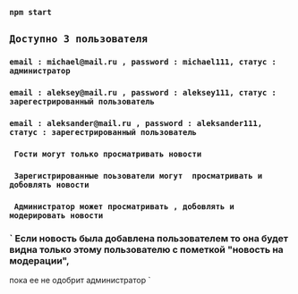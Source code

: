 ### `npm start`

## `Доступно 3 пользователя`

### `email : michael@mail.ru , password : michael111, статус : администратор`
### `email : aleksey@mail.ru , password : aleksey111, статус : зарегестрированный пользователь`
### `email : aleksander@mail.ru , password : aleksander111, статус : зарегестрированный пользователь `

### ` Гости могут только просматривать новости`
### ` Зарегистрированные поьзователи могут  просматривать и добовлять новости`
### ` Администратор может просматривать , добовлять и модерировать новости`

### ` Если новость была добавлена пользователем то она будет видна только этому пользователю с пометкой "новость на модерации", 
пока ее не одобрит администратор `

